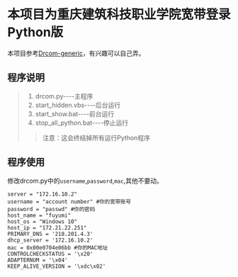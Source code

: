 # 本项目为重庆建筑科技职业学院宽带登录Python版
本项目参考[Drcom-generic](https://github.com/drcoms/drcom-generic)，有兴趣可以自己弄。
## 程序说明
> 1. drcom.py----主程序
> 2. start_hidden.vbs----后台运行
> 3. start_show.bat----前台运行
> 4. stop_all_python.bat----停止运行
>> 注意：这会终结掉所有运行Python程序
## 程序使用
修改drcom.py中的`username`,`password`,`mac`,其他不要动。
```
server = "172.16.10.2"
username = "account number" #你的宽带账号
password = "passwd" #你的密码
host_name = "fuyumi"
host_os = "Windows 10"
host_ip = "172.21.22.251"
PRIMARY_DNS = '218.201.4.3'
dhcp_server = '172.16.10.2'
mac = 0x00e0704e06bb #你的MAC地址
CONTROLCHECKSTATUS = '\x20'
ADAPTERNUM = '\x04'
KEEP_ALIVE_VERSION = '\xdc\x02'
```

